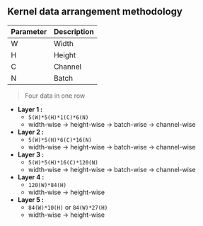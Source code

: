 ## Kernel data arrangement methodology

|Parameter |Description  |
|  -----   | -----       |
|W         |Width        |
|H         |Height       |
|C         |Channel      |
|N         |Batch        |

> Four data in one row

* **Layer 1 :** 
    - `5(W)*5(H)*1(C)*6(N)` 
    - width-wise -> height-wise -> batch-wise -> channel-wise
* **Layer 2 :** 
    - `5(W)*5(H)*6(C)*16(N)` 
    - width-wise -> height-wise -> batch-wise -> channel-wise
* **Layer 3 :** 
    - `5(W)*5(H)*16(C)*120(N)` 
    - width-wise -> height-wise -> batch-wise -> channel-wise
* **Layer 4 :** 
    - `120(W)*84(H)` 
    - width-wise -> height-wise
* **Layer 5 :** 
    - `84(W)*10(H)` or `84(W)*27(H)`
    - width-wise -> height-wise
